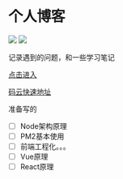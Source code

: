 
# 个人博客

<p>
<img src="https://img.shields.io/badge/build-passing-green.svg">
<img src="https://img.shields.io/badge/VuePress-1.5.2-informational.svg">
</p>

记录遇到的问题，和一些学习笔记

[点击进入](https://bingoyb.github.io/learn-blog/dist/)

[码云快速地址](https://bingoyyy.gitee.io/learn-blog/dist/)

准备写的

- [ ] Node架构原理
- [ ] PM2基本使用
- [ ] 前端工程化。。。
- [ ] Vue原理
- [ ] React原理
